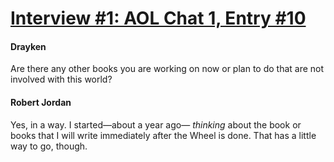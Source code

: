 # [Interview #1: AOL Chat 1, Entry #10](https://www.theoryland.com/intvmain.php?i=1#10)

#### Drayken

Are there any other books you are working on now or plan to do that are not involved with this world?

#### Robert Jordan

Yes, in a way. I started—about a year ago—
*thinking*
about the book or books that I will write immediately after the Wheel is done. That has a little way to go, though.

